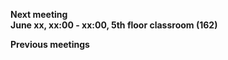 ****Next meeting**** \
**June xx, xx:00 - xx:00, 5th floor classroom (162)**

****Previous meetings****

